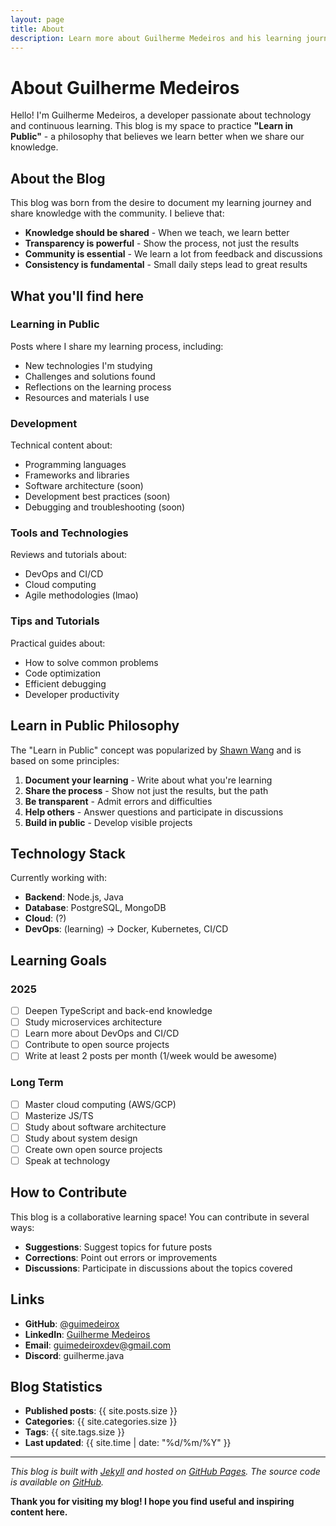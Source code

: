 ```yaml
---
layout: page
title: About
description: Learn more about Guilherme Medeiros and his learning journey in public
---
```


# About Guilherme Medeiros

Hello! I'm Guilherme Medeiros, a developer passionate about technology and continuous learning. This blog is my space to practice **"Learn in Public"** - a philosophy that believes we learn better when we share our knowledge.

## About the Blog

This blog was born from the desire to document my learning journey and share knowledge with the community. I believe that:

- **Knowledge should be shared** - When we teach, we learn better
- **Transparency is powerful** - Show the process, not just the results
- **Community is essential** - We learn a lot from feedback and discussions
- **Consistency is fundamental** - Small daily steps lead to great results

## What you'll find here

### Learning in Public
Posts where I share my learning process, including:
- New technologies I'm studying
- Challenges and solutions found
- Reflections on the learning process
- Resources and materials I use

### Development
Technical content about:
- Programming languages
- Frameworks and libraries
- Software architecture (soon)
- Development best practices (soon)
- Debugging and troubleshooting (soon)

### Tools and Technologies
Reviews and tutorials about:
- DevOps and CI/CD 
- Cloud computing
- Agile methodologies (lmao)

### Tips and Tutorials
Practical guides about:
- How to solve common problems
- Code optimization
- Efficient debugging
- Developer productivity

## Learn in Public Philosophy

The "Learn in Public" concept was popularized by [Shawn Wang](https://www.swyx.io/) and is based on some principles:

1. **Document your learning** - Write about what you're learning
2. **Share the process** - Show not just the results, but the path
3. **Be transparent** - Admit errors and difficulties
4. **Help others** - Answer questions and participate in discussions
5. **Build in public** - Develop visible projects

## Technology Stack

Currently working with:
- **Backend**: Node.js, Java
- **Database**: PostgreSQL, MongoDB
- **Cloud**: (?)
- **DevOps**: (learning) -> Docker, Kubernetes, CI/CD

## Learning Goals

### 2025
- [ ] Deepen TypeScript and back-end knowledge
- [ ] Study microservices architecture
- [ ] Learn more about DevOps and CI/CD
- [ ] Contribute to open source projects
- [ ] Write at least 2 posts per month (1/week would be awesome)

### Long Term
- [ ] Master cloud computing (AWS/GCP)
- [ ] Masterize JS/TS
- [ ] Study about software architecture
- [ ] Study about system design
- [ ] Create own open source projects
- [ ] Speak at technology 

## How to Contribute

This blog is a collaborative learning space! You can contribute in several ways:

- **Suggestions**: Suggest topics for future posts
- **Corrections**: Point out errors or improvements
- **Discussions**: Participate in discussions about the topics covered

## Links

- **GitHub**: [@guimedeirox](https://github.com/guimedeirox)
- **LinkedIn**: [Guilherme Medeiros](https://www.linkedin.com/in/guilherme-medeiros-9713a7236/)
- **Email**: guimedeiroxdev@gmail.com
- **Discord**: guilherme.java

## Blog Statistics

- **Published posts**: {{ site.posts.size }}
- **Categories**: {{ site.categories.size }}
- **Tags**: {{ site.tags.size }}
- **Last updated**: {{ site.time | date: "%d/%m/%Y" }}

---

*This blog is built with [Jekyll](https://jekyllrb.com/) and hosted on [GitHub Pages](https://pages.github.com/). The source code is available on [GitHub](https://github.com/guimedeirox/guimedeirox.github.io).*

**Thank you for visiting my blog! I hope you find useful and inspiring content here.** 